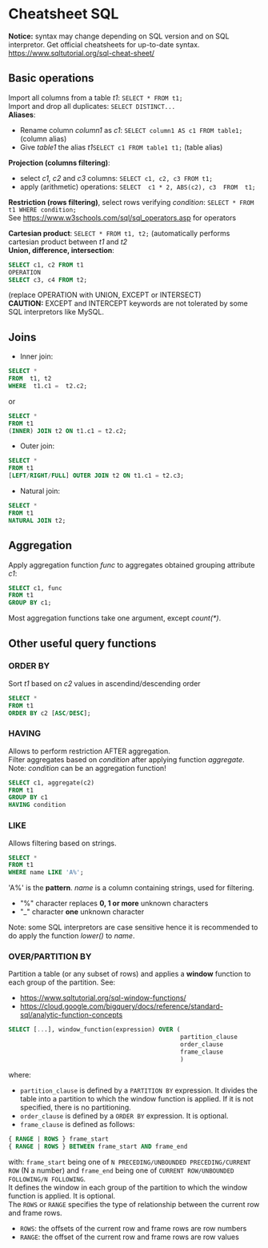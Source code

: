 # Cheatsheet SQL

**Notice:** syntax may change depending on SQL version and on SQL interpretor. Get official cheatsheets for up-to-date syntax.  
https://www.sqltutorial.org/sql-cheat-sheet/


## Basic operations

Import all columns from a table *t1*: `SELECT * FROM t1;`   
Import and drop all duplicates: `SELECT DISTINCT...`  
**Aliases**:
- Rename column *column1* as *c1*: `SELECT column1 AS c1 FROM table1;` (column alias)  
- Give *table1* the alias *t1*`SELECT c1 FROM table1 t1;` (table alias)

**Projection (columns filtering)**:
- select *c1, c2* and *c3* columns: `SELECT c1, c2, c3 FROM t1;`
- apply (arithmetic) operations: `SELECT  c1 * 2, ABS(c2), c3  FROM  t1;`

**Restriction (rows filtering)**, select rows verifying *condition*: `SELECT * FROM t1 WHERE condition;`  
See https://www.w3schools.com/sql/sql_operators.asp  for operators  

**Cartesian product**: `SELECT * FROM t1, t2;` (automatically performs cartesian product between *t1* and *t2*  
**Union, difference, intersection**:  
```sql
SELECT c1, c2 FROM t1
OPERATION
SELECT c3, c4 FROM t2;
```
(replace OPERATION with UNION, EXCEPT or INTERSECT)  
**CAUTION:** EXCEPT and INTERCEPT keywords are not tolerated by some SQL interpretors like MySQL.  


## Joins
- Inner join:
```sql
SELECT * 
FROM  t1, t2
WHERE  t1.c1 =  t2.c2;
```  
or  
```sql
SELECT * 
FROM t1
(INNER) JOIN t2 ON t1.c1 = t2.c2;
```

- Outer join:
```sql
SELECT *
FROM t1
[LEFT/RIGHT/FULL] OUTER JOIN t2 ON t1.c1 = t2.c3;
```

- Natural join:
```sql
SELECT * 
FROM t1
NATURAL JOIN t2;
```

## Aggregation

Apply aggregation function *func* to aggregates obtained grouping attribute *c1*:
```sql
SELECT c1, func 
FROM t1 
GROUP BY c1;
```
Most aggregation functions take one argument, except *count(\*)*.


## Other useful query functions

### ORDER BY 
Sort *t1* based on *c2* values in ascendind/descending order  
```sql
SELECT * 
FROM t1 
ORDER BY c2 [ASC/DESC];
``` 

### HAVING 
Allows to perform restriction AFTER aggregation.  
Filter aggregates based on *condition* after applying function *aggregate*.  
Note: *condition* can be an aggregation function!
```sql
SELECT c1, aggregate(c2)
FROM t1
GROUP BY c1
HAVING condition
```

### LIKE 
Allows filtering based on strings. 
```sql
SELECT * 
FROM t1
WHERE name LIKE 'A%';
```
'A%' is the **pattern**. *name* is a column containing strings, used for filtering.
- "%" character replaces **0, 1 or more** unknown characters
- "_" character **one** unknown character

Note: some SQL interpretors are case sensitive hence it is recommended to do apply the function *lower()* to *name*.
 
### OVER/PARTITION BY
Partition a table (or any subset of rows) and applies a **window** function to each group of the partition.
See:
- https://www.sqltutorial.org/sql-window-functions/  
- https://cloud.google.com/bigquery/docs/reference/standard-sql/analytic-function-concepts  

```sql
SELECT [...], window_function(expression) OVER (
                                                partition_clause
                                                order_clause
                                                frame_clause
                                                )
```
where:
- `partition_clause` is defined by a `PARTITION BY` expression. It divides the table into a partition to which the window function is applied. If it is not specified, there is no partitioning.
- `order_clause` is defined by a `ORDER BY` expression. It is optional.
- `frame_clause` is defined as follows:

```sql
{ RANGE | ROWS } frame_start
{ RANGE | ROWS } BETWEEN frame_start AND frame_end
```
with: `frame_start` being one of `N PRECEDING/UNBOUNDED PRECEDING/CURRENT ROW` (N a number)
and `frame_end` being one of `CURRENT ROW/UNBOUNDED FOLLOWING/N FOLLOWING`.  
It defines the window in each group of the partition to which the window function is applied. It is optional.  
The `ROWS` or `RANGE` specifies the type of relationship between the current row and frame rows.
- `ROWS`: the offsets of the current row and frame rows are row numbers
- `RANGE`: the offset of the current row and frame rows are row values
